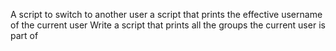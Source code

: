 A script to switch to another user
a script that prints the effective username of the current user
Write a script that prints all the groups the current user is part of
